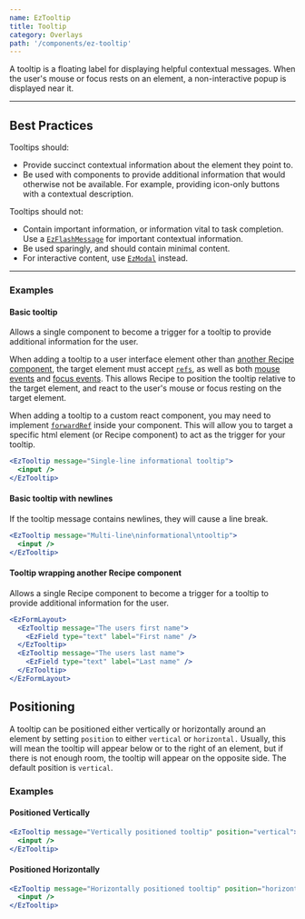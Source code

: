 ```yaml
---
name: EzTooltip
title: Tooltip
category: Overlays
path: '/components/ez-tooltip'
---
```


A tooltip is a floating label for displaying helpful contextual messages. When the user's mouse or focus rests on an element, a non-interactive popup is displayed near it.

---

## Best Practices

Tooltips should:

- Provide succinct contextual information about the element they point to.
- Be used with components to provide additional information that would otherwise not be available. For example, providing icon-only buttons with a contextual description.

Tooltips should not:

- Contain important information, or information vital to task completion. Use a [`EzFlashMessage`](/components/ez-flash-message) for important contextual information.
- Be used sparingly, and should contain minimal content.
- For interactive content, use [`EzModal`](/components/ez-modal) instead.

---

### Examples

#### Basic tooltip

Allows a single component to become a trigger for a tooltip to provide additional information for the user.

When adding a tooltip to a user interface element other than [another Recipe component](#tooltip-wrapping-another-recipe-component), the target element must accept [`refs`](https://reactjs.org/docs/forwarding-refs.html), as well as both [mouse events](https://reactjs.org/docs/events.html#mouse-events) and [focus events](https://reactjs.org/docs/events.html#focus-events). This allows Recipe to position the tooltip relative to the target element, and react to the user's mouse or focus resting on the target element.

When adding a tooltip to a custom react component, you may need to implement [`forwardRef`](https://reactjs.org/docs/forwarding-refs.html) inside your component. This will allow you to target a specific html element (or Recipe component) to act as the trigger for your tooltip.

```jsx
<EzTooltip message="Single-line informational tooltip">
  <input />
</EzTooltip>
```

#### Basic tooltip with newlines

If the tooltip message contains newlines, they will cause a line break.

```jsx
<EzTooltip message="Multi-line\ninformational\ntooltip">
  <input />
</EzTooltip>
```

#### Tooltip wrapping another Recipe component

Allows a single Recipe component to become a trigger for a tooltip to provide additional information for the user.

```jsx
<EzFormLayout>
  <EzTooltip message="The users first name">
    <EzField type="text" label="First name" />
  </EzTooltip>
  <EzTooltip message="The users last name">
    <EzField type="text" label="Last name" />
  </EzTooltip>
</EzFormLayout>
```

## Positioning

A tooltip can be positioned either vertically or horizontally around an element by setting `position` to either `vertical` or `horizontal.` Usually, this will mean the tooltip will appear below or to the right of an element, but if there is not enough room, the tooltip will appear on the opposite side. The default position is `vertical`.

### Examples

#### Positioned Vertically

```jsx
<EzTooltip message="Vertically positioned tooltip" position="vertical">
  <input />
</EzTooltip>
```

#### Positioned Horizontally

```jsx
<EzTooltip message="Horizontally positioned tooltip" position="horizontal">
  <input />
</EzTooltip>
```
